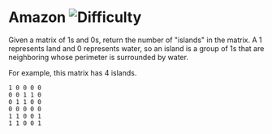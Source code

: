 # Amazon ![Difficulty](https://img.shields.io/badge/-MEDIUM-yellow)
	
Given a matrix of 1s and 0s, return the number of "islands" in the matrix. A 1 represents land and 0 represents water,
so an island is a group of 1s that are neighboring whose perimeter is surrounded by water.
	
For example, this matrix has 4 islands.
	
```
1 0 0 0 0
0 0 1 1 0
0 1 1 0 0
0 0 0 0 0
1 1 0 0 1
1 1 0 0 1
```
	

